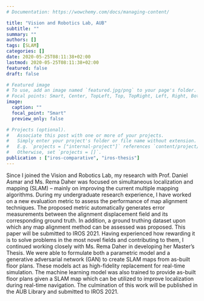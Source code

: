 ```yaml
---
# Documentation: https://wowchemy.com/docs/managing-content/

title: "Vision and Robotics Lab, AUB"
subtitle: ""
summary: ""
authors: []
tags: [SLAM]
categories: []
date: 2020-05-25T08:11:38+02:00
lastmod: 2020-05-25T08:11:38+02:00
featured: false
draft: false

# Featured image
# To use, add an image named `featured.jpg/png` to your page's folder.
# Focal points: Smart, Center, TopLeft, Top, TopRight, Left, Right, BottomLeft, Bottom, BottomRight.
image:
  caption: ""
  focal_point: "Smart"
  preview_only: false

# Projects (optional).
#   Associate this post with one or more of your projects.
#   Simply enter your project's folder or file name without extension.
#   E.g. `projects = ["internal-project"]` references `content/project/deep-learning/index.md`.
#   Otherwise, set `projects = []`.
publication : ["iros-comparative", "iros-thesis"]
---
```


Since I joined the Vision and Robotics Lab, my research with Prof. Daniel Asmar and Ms. Rema
Daher was focused on simultaneous localization and mapping (SLAM) – mainly on improving the current
multiple mapping algorithms. During my undergraduate research experience, I have worked on
a new evaluation metric to assess the performance of map alignment techniques. The proposed metric
automatically generates error measurements between the alignment displacement field and its corresponding
ground truth. In addition, a ground truthing dataset upon which any map alignment method
can be assessed was proposed. This paper will be submitted to IROS 2021. Having experienced how
rewarding it is to solve problems in the most novel fields and contributing to them, I continued working
closely with Ms. Rema Daher in developing her Master’s Thesis. We were able to formulate both
a parametric model and a generative adversarial network (GAN) to create SLAM maps from as-built
floor plans. These models act as high-fidelity replacement for real-time simulation. The machine learning
model was also trained to provide as-built floor plans given a SLAM map which can be utilized to
improve localization during real-time navigation. The culmination of this work will be published in the
AUB Library and submitted to IROS 2021.